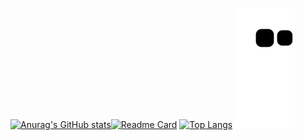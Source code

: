 [![Anurag's GitHub stats](https://github-readme-stats.vercel.app/api?username=ADevStalker)](https://github.com/anuraghazra/github-readme-stats)[![Readme Card](https://github-readme-stats.vercel.app/api/pin/?username=ADevStalker&repo=github-readme-stats)](https://github.com/anuraghazra/github-readme-stats)
[![Top Langs](https://github-readme-stats.vercel.app/api/top-langs/?username=ADevStalker&layout=donut)](https://github.com/anuraghazra/github-readme-stats)
![Snake animation](https://github.com/ADevStalker/ADevStalker/blob/output/github-contribution-grid-snake.svg)
